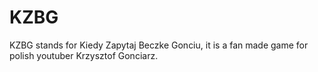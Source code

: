 # KZBG
KZBG stands for Kiedy Zapytaj Beczke Gonciu, it is a fan made game for polish youtuber Krzysztof Gonciarz.
